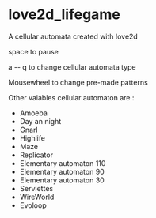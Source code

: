 love2d_lifegame
===============

A cellular automata created with love2d

space to pause

a -- q to change cellular automata type

Mousewheel to change pre-made patterns

Other vaiables cellular automaton are :
* Amoeba
* Day an night
* Gnarl
* Highlife
* Maze
* Replicator
* Elementary automaton 110
* Elementary automaton 90
* Elementary automaton 30
* Serviettes
* WireWorld
* Evoloop